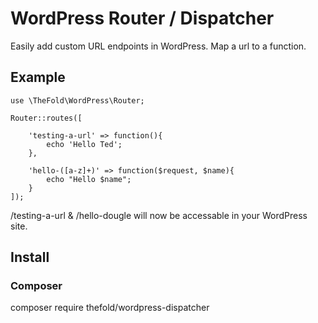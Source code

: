 # WordPress Router / Dispatcher

Easily add custom URL endpoints in WordPress. Map a url to a function.

## Example

```
use \TheFold\WordPress\Router;

Router::routes([

    'testing-a-url' => function(){
        echo 'Hello Ted';
    },

    'hello-([a-z]+)' => function($request, $name){
        echo "Hello $name";
    }
]);
```

/testing-a-url & /hello-dougle will now be accessable in your WordPress site.


## Install

### Composer

composer require thefold/wordpress-dispatcher
